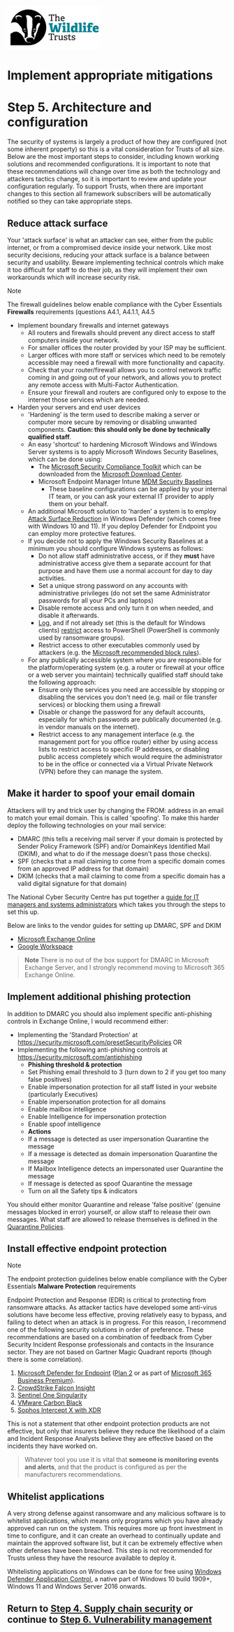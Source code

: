 <img src="/Levels/twt-logo.png" height="100">

# Implement appropriate mitigations
# Step 5. Architecture and configuration

The security of systems is largely a product of how they are configured (not some inherent property) so this is a vital consideration for Trusts of all size.  Below are the most important steps to consider, including known working solutions and recommended configurations.  It is important to note that these recommendations will change over time as both the technology and attackers tactics change, so it is important to review and update your configuration regularly.  To support Trusts, when there are important changes to this section all framework subscribers will be automatically notified so they can take appropriate steps.

## Reduce attack surface
Your 'attack surface' is what an attacker can see, either from the public internet, or from a compromised device inside your network.  Like most security decisions, reducing your attack surface is a balance between security and usability.  Beware implementing technical controls which make it too difficult for staff to do their job, as they will implement their own workarounds which will increase security risk.
> [!NOTE]
> The firewall guidelines below enable compliance with the Cyber Essentials **Firewalls** requirements (questions A4.1, A4.1.1, A4.5 
- Implement boundary firewalls and internet gateways
	- All routers and firewalls should prevent any direct access to staff computers inside your network.
	- For smaller offices the router provided by your ISP may be sufficient.
	- Larger offices with more staff or services which need to be remotely accessible may need a firewall with more functionality and capacity.
	- Check that your router/firewall allows you to control network traffic coming in and going out of your network, and allows you to protect any remote access with Multi-Factor Authentication.
	- Ensure your firewall and routers are configured only to expose to the internet those services which are needed.
- Harden your servers and end user devices
	- 'Hardening' is the term used to describe making a server or computer more secure by removing or disabling unwanted components.  **Caution: this should only be done by technically qualified staff**.
	- An easy 'shortcut' to hardening Microsoft Windows and Windows Server systems is to apply Microsoft Windows Security Baselines, which can be done using:
	  - The [Microsoft Security Compliance Toolkit](https://learn.microsoft.com/en-us/windows/security/threat-protection/windows-security-configuration-framework/security-compliance-toolkit-10) which can be downloaded from the [Microsoft Download Center](https://www.microsoft.com/en-us/download/details.aspx?id=55319).
	  - Microsoft Endpoint Manager Intune [MDM Security Baselines](https://learn.microsoft.com/en-us/mem/intune/protect/security-baseline-settings-mdm-all?pivots=mdm-november-2021)
		- These baseline configurations can be applied by your internal IT team, or you can ask your external IT provider to apply them on your behalf.
	- An additional Microsoft solution to 'harden' a system is to employ [Attack Surface Reduction](https://learn.microsoft.com/en-us/microsoft-365/security/defender-endpoint/overview-attack-surface-reduction?view=o365-worldwide) in Windows Defender (which comes free with Windows 10 and 11).  If you deploy Defender for Endpoint you can employ more protective features.
	- If you decide not to apply the Windows Security Baselines at a minimum you should configure Windows systems as follows:
	  - Do not allow staff administrative access, or if they **must** have administrative access give them a separate account for that purpose and have them use a normal account for day to day activities.
	  - Set a unique strong password on any accounts with administrative privileges (do not set the same Administrator passwords for all your PCs and laptops)
	  - Disable remote access and only turn it on when needed, and disable it afterwards.
	  - [Log,](https://learn.microsoft.com/en-us/powershell/module/microsoft.powershell.core/about/about_logging_windows?view=powershell-7.2#enabling-script-block-logging) and if not already set (this is the default for Windows clients) [restrict](https://learn.microsoft.com/en-us/powershell/module/microsoft.powershell.core/about/about_execution_policies?view=powershell-7.2#restricted) access to PowerShell (PowerShell is commonly used by ransomware groups).
	  - Restrict access to other executables commonly used by attackers (e.g. the [Microsoft recommended block rules](https://learn.microsoft.com/en-us/windows/security/threat-protection/windows-defender-application-control/microsoft-recommended-block-rules)).
	- For any publically accessible system where you are responsible for the platform/operating system (e.g. a router or firewall at your office or a web server you maintain) technically qualified staff should take the following approach:
	  - Ensure only the services you need are accessible by stopping or disabling the services you don't need (e.g. mail or file transfer services) or blocking them using a firewall
	  - Disable or change the password for any default accounts, especially for which passwords are publically documented (e.g. in vendor manuals on the internet).
	  - Restrict access to any management interface (e.g. the management port for you office router) either by using access lists to restrict access to specific IP addresses, or disabling public access completely which would require the administrator to be in the office or connected via a Virtual Private Network (VPN) before they can manage the system.

## Make it harder to spoof your email domain

Attackers will try and trick user by changing the FROM: address in an email to match your email domain.  This is called 'spoofing'.  To make this harder deploy the following technologies on your mail service:
- DMARC (this tells a receiving mail server if your domain is protected by Sender Policy Framework (SPF) and/or DomainKeys Identified Mail (DKIM), and what to do if the message doesn't pass those checks). 
- SPF (checks that a mail claiming to come from a specific domain comes from an approved IP address for that domain)
- DKIM (checks that a mail claiming to come from a specific domain has a valid digital signature for that domain) 

The National Cyber Security Centre has put together a [guide for IT managers and systems administrators](https://www.ncsc.gov.uk/collection/email-security-and-anti-spoofing) which takes you through the steps to set this up.

Below are links to the vendor guides for setting up DMARC, SPF and DKIM
- [Microsoft Exchange Online](https://learn.microsoft.com/en-us/microsoft-365/security/office-365-security/use-dmarc-to-validate-email?view=o365-worldwide)
- [Google Workspace](https://support.google.com/a/answer/2466580?hl=en)
> **Note** There is no out of the box support for DMARC in Microsoft Exchange Server, and I strongly recommend moving to Microsoft 365 Exchange Online.

## Implement additional phishing protection

In addition to DMARC you should also implement specific anti-phishing controls in Exchange Online, I would recommend either:
- Implementing the 'Standard Protection' at https://security.microsoft.com/presetSecurityPolicies
	OR
- Implementing the following anti-phishing controls at https://security.microsoft.com/antiphishing
	- **Phishing threshold & protection**
	- Set Phishing email threshold to 3 (turn down to 2 if you get too many false positives)
	- Enable impersonation protection for all staff listed in your website (particularly Executives)
	- Enable impersonation protection for all domains
	- Enable mailbox intelligence
	- Enable Intelligence for impersonation protection
	- Enable spoof intelligence
	- **Actions**
	- If a message is detected as user impersonation Quarantine the message
	- If a message is detected as domain impersonation Quarantine the message
	- If Mailbox Intelligence detects an impersonated user Quarantine the message
	- If message is detected as spoof Quarantine the message
	- Turn on all the Safety tips & indicators

You should either monitor Quarantine and release 'false positive' (genuine messages blocked in error) yourself, or allow staff to release their own messages. What staff are allowed to release themselves is defined in the [Quarantine Policies](https://learn.microsoft.com/en-us/microsoft-365/security/office-365-security/quarantine-policies?view=o365-worldwide).

## Install effective endpoint protection 
> [!NOTE]
> The endpoint protection guidelines below enable compliance with the Cyber Essentials **Malware Protection** requirements

Endpoint Protection and Response (EDR) is critical to protecting from ransomware attacks. As attacker tactics have developed some anti-virus solutions have become less effective, proving relatively easy to bypass, and failing to detect when an attack is in progress.  For this reason, I recommend one of the following security solutions in order of preference.  These recommendations are based on a combination of feedback from Cyber Security Incident Response professionals and contacts in the Insurance sector.  They are not based on Gartner Magic Quadrant reports (though there is some correlation).

1. [Microsoft Defender for Endpoint](https://www.microsoft.com/en-gb/security/business/endpoint-security/microsoft-defender-endpoint) ([Plan 2](https://learn.microsoft.com/en-us/microsoft-365/security/defender-endpoint/defender-endpoint-plan-1-2?view=o365-worldwide) or as part of [Microsoft 365 Business Premium](https://www.microsoft.com/en-gb/microsoft-365/nonprofit/plans-and-pricing)).
2. [CrowdStrike Falcon Insight](https://www.crowdstrike.co.uk/products/endpoint-security/falcon-insight-edr/) 
3. [Sentinel One Singularity](https://www.sentinelone.com/surfaces/endpoint/)
4. [VMware Carbon Black](https://www.vmware.com/uk/products/carbon-black-cloud-endpoint.html)
5. [Sophos Intercept X with XDR](https://www.sophos.com/en-us/products/endpoint-antivirus)

This is not a statement that other endpoint protection products are not effective, but only that insurers believe they reduce the likelihood of a claim and Incident Response Analysts believe they are effective based on the incidents they have worked on.
> Whatever tool you use it is vital that **someone is monitoring events and alerts**, and that the product is configured as per the manufacturers recommendations. 

## Whitelist applications
A very strong defense against ransomware and any malicious software is to whitelist applications, which means only programs which you have already approved can run on the system.  This requires more up front investment in time to configure, and it can create an overhead to continually update and maintain the approved software list, but it can be extremely effective when other defenses have been breached.  This step is not recommended for Trusts unless they have the resource available to deploy it.

Whitelisting applications on Windows can be done for free using [Windows Defender Application Control](https://learn.microsoft.com/en-gb/windows/security/threat-protection/windows-defender-application-control/windows-defender-application-control), a native part of Windows 10 build 1909+, Windows 11 and Windows Server 2016 onwards.

## Return to [Step 4. Supply chain security](/1-Understand-your-risks/Step-04-Supply-Chain-Security.md) or continue to [Step 6. Vulnerability management](./Step-06-Vulnerability-Management.md)